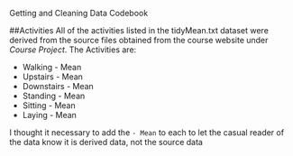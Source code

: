 Getting and Cleaning Data Codebook


##Activities
All of the activities listed in the tidyMean.txt dataset were derived from the source files obtained from the course website under *Course Project*.
The Activities are:
- Walking - Mean
- Upstairs - Mean
- Downstairs - Mean
- Standing - Mean
- Sitting - Mean
- Laying - Mean


I thought it necessary to add the `- Mean` to each to let the casual reader of the data know it is derived data, not the source data
